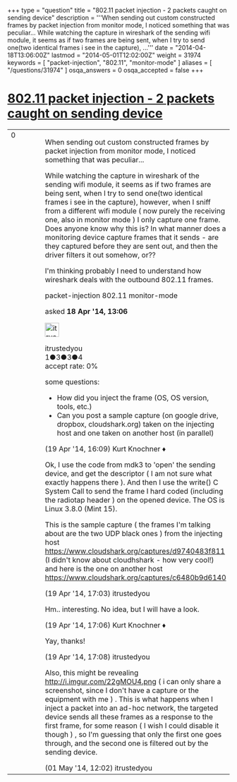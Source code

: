 +++
type = "question"
title = "802.11 packet injection - 2 packets caught on sending device"
description = '''When sending out custom constructed frames by packet injection from monitor mode, I noticed something that was peculiar... While watching the capture in wireshark of the sending wifi module, it seems as if two frames are being sent, when I try to send one(two identical frames i see in the capture), ...'''
date = "2014-04-18T13:06:00Z"
lastmod = "2014-05-01T12:02:00Z"
weight = 31974
keywords = [ "packet-injection", "802.11", "monitor-mode" ]
aliases = [ "/questions/31974" ]
osqa_answers = 0
osqa_accepted = false
+++

<div class="headNormal">

# [802.11 packet injection - 2 packets caught on sending device](/questions/31974/80211-packet-injection-2-packets-caught-on-sending-device)

</div>

<div id="main-body">

<div id="askform">

<table id="question-table" style="width:100%;"><colgroup><col style="width: 50%" /><col style="width: 50%" /></colgroup><tbody><tr class="odd"><td style="width: 30px; vertical-align: top"><div class="vote-buttons"><span id="post-31974-upvote" class="ajax-command post-vote up" rel="nofollow" title="I like this post (click again to cancel)"> </span><div id="post-31974-score" class="post-score" title="current number of votes">0</div><span id="post-31974-downvote" class="ajax-command post-vote down" rel="nofollow" title="I dont like this post (click again to cancel)"> </span> <span id="favorite-mark" class="ajax-command favorite-mark" rel="nofollow" title="mark/unmark this question as favorite (click again to cancel)"> </span><div id="favorite-count" class="favorite-count"></div></div></td><td><div id="item-right"><div class="question-body"><p>When sending out custom constructed frames by packet injection from monitor mode, I noticed something that was peculiar...</p><p>While watching the capture in wireshark of the sending wifi module, it seems as if two frames are being sent, when I try to send one(two identical frames i see in the capture), however, when I sniff from a different wifi module ( now purely the receiving one, also in monitor mode ) I only capture one frame. Does anyone know why this is? In what manner does a monitoring device capture frames that it sends - are they captured before they are sent out, and then the driver filters it out somehow, or??</p><p>I'm thinking probably I need to understand how wireshark deals with the outbound 802.11 frames.</p></div><div id="question-tags" class="tags-container tags"><span class="post-tag tag-link-packet-injection" rel="tag" title="see questions tagged &#39;packet-injection&#39;">packet-injection</span> <span class="post-tag tag-link-802.11" rel="tag" title="see questions tagged &#39;802.11&#39;">802.11</span> <span class="post-tag tag-link-monitor-mode" rel="tag" title="see questions tagged &#39;monitor-mode&#39;">monitor-mode</span></div><div id="question-controls" class="post-controls"></div><div class="post-update-info-container"><div class="post-update-info post-update-info-user"><p>asked <strong>18 Apr '14, 13:06</strong></p><img src="https://secure.gravatar.com/avatar/2cd7abf8008d63d7e08f46aa75bff063?s=32&amp;d=identicon&amp;r=g" class="gravatar" width="32" height="32" alt="itrustedyou&#39;s gravatar image" /><p><span>itrustedyou</span><br />
<span class="score" title="1 reputation points">1</span><span title="3 badges"><span class="badge1">●</span><span class="badgecount">3</span></span><span title="3 badges"><span class="silver">●</span><span class="badgecount">3</span></span><span title="4 badges"><span class="bronze">●</span><span class="badgecount">4</span></span><br />
<span class="accept_rate" title="Rate of the user&#39;s accepted answers">accept rate:</span> <span title="itrustedyou has no accepted answers">0%</span></p></div></div><div id="comments-container-31974" class="comments-container"><span id="32001"></span><div id="comment-32001" class="comment"><div id="post-32001-score" class="comment-score"></div><div class="comment-text"><p>some questions:</p><ul><li>How did you inject the frame (OS, OS version, tools, etc.)</li><li>Can you post a sample capture (on google drive, dropbox, cloudshark.org) taken on the injecting host and one taken on another host (in parallel)</li></ul></div><div id="comment-32001-info" class="comment-info"><span class="comment-age">(19 Apr '14, 16:09)</span> <span class="comment-user userinfo">Kurt Knochner ♦</span></div></div><span id="32007"></span><div id="comment-32007" class="comment"><div id="post-32007-score" class="comment-score"></div><div class="comment-text"><p>Ok, I use the code from mdk3 to 'open' the sending device, and get the descriptor ( I am not sure what exactly happens there ). And then I use the write() C System Call to send the frame I hard coded (including the radiotap header ) on the opened device. The OS is Linux 3.8.0 (Mint 15).</p><p>This is the sample capture ( the frames I'm talking about are the two UDP black ones ) from the injecting host <a href="https://www.cloudshark.org/captures/d9740483f811">https://www.cloudshark.org/captures/d9740483f811</a> (I didn't know about cloudhshark - how very cool!) and here is the one on another host <a href="https://www.cloudshark.org/captures/c6480b9d6140">https://www.cloudshark.org/captures/c6480b9d6140</a></p></div><div id="comment-32007-info" class="comment-info"><span class="comment-age">(19 Apr '14, 17:03)</span> <span class="comment-user userinfo">itrustedyou</span></div></div><span id="32008"></span><div id="comment-32008" class="comment"><div id="post-32008-score" class="comment-score"></div><div class="comment-text"><p>Hm.. interesting. No idea, but I will have a look.</p></div><div id="comment-32008-info" class="comment-info"><span class="comment-age">(19 Apr '14, 17:06)</span> <span class="comment-user userinfo">Kurt Knochner ♦</span></div></div><span id="32009"></span><div id="comment-32009" class="comment"><div id="post-32009-score" class="comment-score"></div><div class="comment-text"><p>Yay, thanks!</p></div><div id="comment-32009-info" class="comment-info"><span class="comment-age">(19 Apr '14, 17:08)</span> <span class="comment-user userinfo">itrustedyou</span></div></div><span id="32361"></span><div id="comment-32361" class="comment"><div id="post-32361-score" class="comment-score"></div><div class="comment-text"><p>Also, this might be revealing <a href="http://i.imgur.com/22gMOU4.png">http://i.imgur.com/22gMOU4.png</a> ( i can only share a screenshot, since I don't have a capture or the equipment with me ) . This is what happens when I inject a packet into an ad-hoc network, the targeted device sends all these frames as a response to the first frame, for some reason ( I wish I could disable it though ) , so I'm guessing that only the first one goes through, and the second one is filtered out by the sending device.</p></div><div id="comment-32361-info" class="comment-info"><span class="comment-age">(01 May '14, 12:02)</span> <span class="comment-user userinfo">itrustedyou</span></div></div></div><div id="comment-tools-31974" class="comment-tools"></div><div class="clear"></div><div id="comment-31974-form-container" class="comment-form-container"></div><div class="clear"></div></div></td></tr></tbody></table>

</div>

</div>

